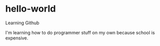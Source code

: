 # hello-world
Learning Github

I'm learning how to do programmer stuff on my own because school is expensive.
